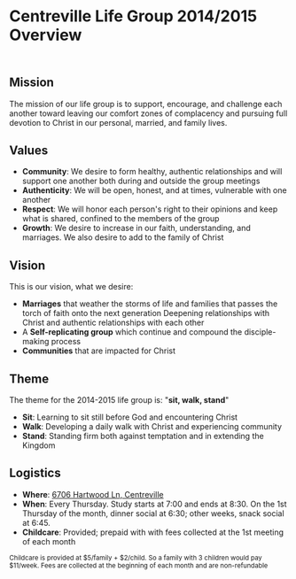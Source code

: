 Centreville Life Group 2014/2015 Overview
=========================================

<header markdown=1></header>

<article markdown=1>

Mission
-------

The mission of our life group is to support, encourage, and challenge each another toward leaving our comfort zones of complacency and pursuing full devotion to Christ in our personal, married, and family lives. 

Values
------

* **Community**: We desire to form healthy, authentic relationships and will support one another  both during and outside the group meetings
* **Authenticity**: We will be open, honest, and at times, vulnerable with one another
* **Respect**: We will honor each person's right to their opinions and keep what is shared, confined to the members of the group
* **Growth**: We desire to increase in our faith, understanding, and marriages. We also desire to add to the family of Christ

Vision
------

This is our vision, what we desire:

* **Marriages** that weather the storms of life and families that passes the torch of faith onto the next generation
Deepening relationships with Christ and authentic relationships with each other
* A **Self-replicating group** which continue and compound the disciple-making process
* **Communities** that are impacted for Christ

Theme
-----

The theme for the 2014-2015 life group is: "__sit, walk, stand__"

* **Sit**: Learning to sit still before God and encountering Christ
* **Walk**: Developing a daily walk with Christ and experiencing community
* **Stand**: Standing firm both against temptation and in extending the Kingdom

Logistics
---------

* **Where**: [6706 Hartwood Ln, Centreville](http://yhoo.it/1sADR9W)
* **When**: Every Thursday. Study starts at 7:00 and ends at 8:30. On the 1st Thursday of the month, dinner social at 6:30; other weeks, snack social at 6:45.
* **Childcare**: Provided; prepaid with with fees collected at the 1st meeting of each month

</article>

<footer markdown=1>
<small>Childcare is provided at $5/family + $2/child. So a family with 3 children would pay $11/week. Fees are collected at the beginning of each month and are non-refundable</small>
</footer>
